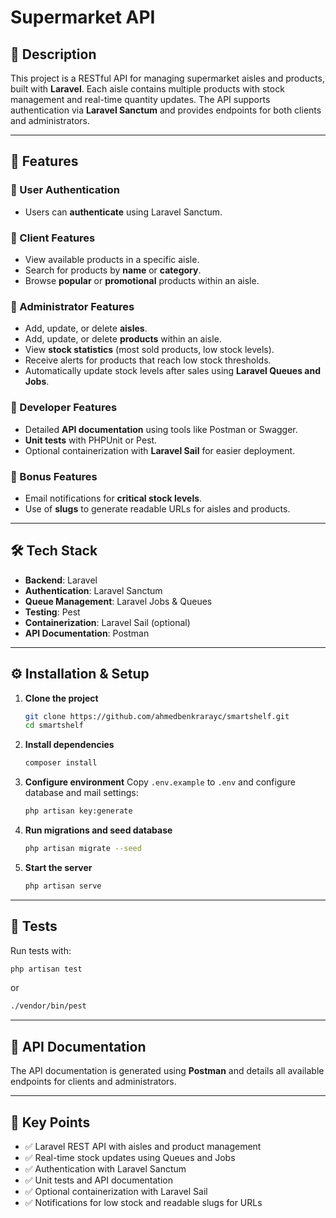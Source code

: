 # Supermarket API

## 📌 Description

This project is a RESTful API for managing supermarket aisles and products, built with **Laravel**. Each aisle contains multiple products with stock management and real-time quantity updates.
The API supports authentication via **Laravel Sanctum** and provides endpoints for both clients and administrators.

---

## 🚀 Features

### 🔹 User Authentication

* Users can **authenticate** using Laravel Sanctum.

### 🔹 Client Features

* View available products in a specific aisle.
* Search for products by **name** or **category**.
* Browse **popular** or **promotional** products within an aisle.

### 🔹 Administrator Features

* Add, update, or delete **aisles**.
* Add, update, or delete **products** within an aisle.
* View **stock statistics** (most sold products, low stock levels).
* Receive alerts for products that reach low stock thresholds.
* Automatically update stock levels after sales using **Laravel Queues and Jobs**.

### 🔹 Developer Features

* Detailed **API documentation** using tools like Postman or Swagger.
* **Unit tests** with PHPUnit or Pest.
* Optional containerization with **Laravel Sail** for easier deployment.

### 🔹 Bonus Features

* Email notifications for **critical stock levels**.
* Use of **slugs** to generate readable URLs for aisles and products.

---

## 🛠️ Tech Stack

* **Backend**: Laravel
* **Authentication**: Laravel Sanctum
* **Queue Management**: Laravel Jobs & Queues
* **Testing**: Pest
* **Containerization**: Laravel Sail (optional)
* **API Documentation**: Postman

---

## ⚙️ Installation & Setup

1. **Clone the project**

   ```bash
   git clone https://github.com/ahmedbenkrarayc/smartshelf.git
   cd smartshelf
   ```

2. **Install dependencies**

   ```bash
   composer install
   ```

3. **Configure environment**
   Copy `.env.example` to `.env` and configure database and mail settings:

   ```bash
   php artisan key:generate
   ```

4. **Run migrations and seed database**

   ```bash
   php artisan migrate --seed
   ```

5. **Start the server**

   ```bash
   php artisan serve
   ```

---

## 🧪 Tests

Run tests with:

```bash
php artisan test
```

or

```bash
./vendor/bin/pest
```

---

## 📖 API Documentation

The API documentation is generated using **Postman** and details all available endpoints for clients and administrators.

---

## 📌 Key Points

* ✅ Laravel REST API with aisles and product management
* ✅ Real-time stock updates using Queues and Jobs
* ✅ Authentication with Laravel Sanctum
* ✅ Unit tests and API documentation
* ✅ Optional containerization with Laravel Sail
* ✅ Notifications for low stock and readable slugs for URLs
